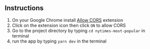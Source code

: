 ## Instructions
1. On your Google Chrome install [Allow CORS](https://chrome.google.com/webstore/detail/allow-cors-access-control/lhobafahddgcelffkeicbaginigeejlf?hl=th) extension
2. Click on the extension icon then click `ON` to allow CORS
3. Go to the project directory by typing `cd nytimes-most-popular` in terminal
4. run the app by typing `yarn dev` in the terminal